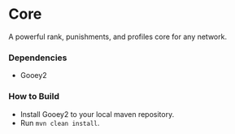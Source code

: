 # Core

A powerful rank, punishments, and profiles core for any network.

### Dependencies

- Gooey2

### How to Build

- Install Gooey2 to your local maven repository.
- Run `mvn clean install`.